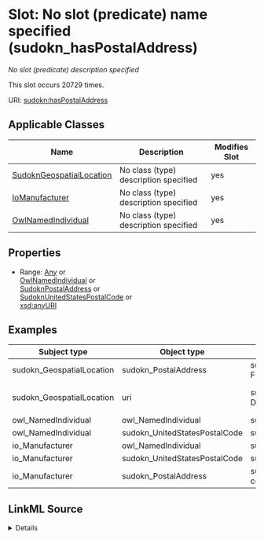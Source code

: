 

# Slot: No slot (predicate) name specified (sudokn_hasPostalAddress)


_No slot (predicate) description specified_






This slot occurs 20729 times.


URI: [sudokn:hasPostalAddress](http://asu.edu/semantics/SUDOKN/hasPostalAddress)



<!-- no inheritance hierarchy -->





## Applicable Classes

| Name | Description | Modifies Slot |
| --- | --- | --- |
| [SudoknGeospatialLocation](../classes/SudoknGeospatialLocation.md) | No class (type) description specified |  yes  |
| [IoManufacturer](../classes/IoManufacturer.md) | No class (type) description specified |  yes  |
| [OwlNamedIndividual](../classes/OwlNamedIndividual.md) | No class (type) description specified |  yes  |







## Properties

* Range: [Any](../classes/Any.md)&nbsp;or&nbsp;<br />[OwlNamedIndividual](../classes/OwlNamedIndividual.md)&nbsp;or&nbsp;<br />[SudoknPostalAddress](../classes/SudoknPostalAddress.md)&nbsp;or&nbsp;<br />[SudoknUnitedStatesPostalCode](../classes/SudoknUnitedStatesPostalCode.md)&nbsp;or&nbsp;<br />[xsd:anyURI](http://www.w3.org/2001/XMLSchema#anyURI)






## Examples

| Subject type | Object type | Example subject | Example object | Occurrences |
| --- | --- | --- | --- | --- |
| sudokn_GeospatialLocation | sudokn_PostalAddress | sudokn:101PIPE-site-FONTANA-92335 | sudokn:101PIPE-site-FONTANA-92335-postal-address | 6948 |
| sudokn_GeospatialLocation | uri | sudokn:4FELDCO-site-DESPLAINES-60018 | sudokn:4FELDCO-site-DESPLAINES-60018-postal-address | 2414 |
| owl_NamedIndividual | owl_NamedIndividual | sudokn:/Manufacturer_1 | sudokn:/UnitedStatesPostalCode_1 | 1 |
| owl_NamedIndividual | sudokn_UnitedStatesPostalCode | sudokn:/Manufacturer_1 | sudokn:/UnitedStatesPostalCode_1 | 1 |
| io_Manufacturer | owl_NamedIndividual | sudokn:/Manufacturer_1 | sudokn:/UnitedStatesPostalCode_1 | 1 |
| io_Manufacturer | sudokn_UnitedStatesPostalCode | sudokn:/Manufacturer_1 | sudokn:/UnitedStatesPostalCode_1 | 1 |
| io_Manufacturer | sudokn_PostalAddress | sudokn:101PIPE-company-inst | sudokn:101PIPE-PostalAddress | 11366 |




## LinkML Source

<details>

```yaml
name: sudokn_hasPostalAddress
annotations:
  count:
    tag: count
    value: 20729
description: No slot (predicate) description specified
title: No slot (predicate) name specified
examples:
- object:
    example_object: sudokn:101PIPE-site-FONTANA-92335-postal-address
    example_object_type: sudokn_PostalAddress
    example_predicate: sudokn:hasPostalAddress
    example_subject: sudokn:101PIPE-site-FONTANA-92335
    example_subject_type: sudokn_GeospatialLocation
- object:
    example_object: sudokn:4FELDCO-site-DESPLAINES-60018-postal-address
    example_object_type: uri
    example_predicate: sudokn:hasPostalAddress
    example_subject: sudokn:4FELDCO-site-DESPLAINES-60018
    example_subject_type: sudokn_GeospatialLocation
- object:
    example_object: sudokn:/UnitedStatesPostalCode_1
    example_object_type: owl_NamedIndividual
    example_predicate: sudokn:hasPostalAddress
    example_subject: sudokn:/Manufacturer_1
    example_subject_type: owl_NamedIndividual
- object:
    example_object: sudokn:/UnitedStatesPostalCode_1
    example_object_type: sudokn_UnitedStatesPostalCode
    example_predicate: sudokn:hasPostalAddress
    example_subject: sudokn:/Manufacturer_1
    example_subject_type: owl_NamedIndividual
- object:
    example_object: sudokn:/UnitedStatesPostalCode_1
    example_object_type: owl_NamedIndividual
    example_predicate: sudokn:hasPostalAddress
    example_subject: sudokn:/Manufacturer_1
    example_subject_type: io_Manufacturer
- object:
    example_object: sudokn:/UnitedStatesPostalCode_1
    example_object_type: sudokn_UnitedStatesPostalCode
    example_predicate: sudokn:hasPostalAddress
    example_subject: sudokn:/Manufacturer_1
    example_subject_type: io_Manufacturer
- object:
    example_object: sudokn:101PIPE-PostalAddress
    example_object_type: sudokn_PostalAddress
    example_predicate: sudokn:hasPostalAddress
    example_subject: sudokn:101PIPE-company-inst
    example_subject_type: io_Manufacturer
from_schema: sudokn-kg
rank: 1000
slot_uri: sudokn:hasPostalAddress
alias: sudokn_hasPostalAddress
domain_of:
- io_Manufacturer
- owl_NamedIndividual
- sudokn_GeospatialLocation
range: Any
any_of:
- range: owl_NamedIndividual
- range: sudokn_PostalAddress
- range: sudokn_UnitedStatesPostalCode
- range: uri

```
</details>